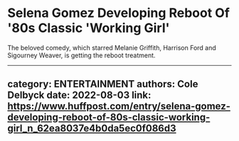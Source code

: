 # Selena Gomez Developing Reboot Of '80s Classic 'Working Girl'

The beloved comedy, which starred Melanie Griffith, Harrison Ford and Sigourney Weaver, is getting the reboot treatment.

---
category: ENTERTAINMENT
authors: Cole Delbyck
date: 2022-08-03
link: https://www.huffpost.com/entry/selena-gomez-developing-reboot-of-80s-classic-working-girl_n_62ea8037e4b0da5ec0f086d3
---
